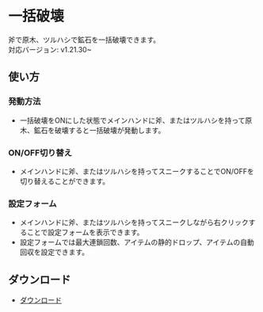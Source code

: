 # 一括破壊

斧で原木、ツルハシで鉱石を一括破壊できます。  
対応バージョン: v1.21.30~

## 使い方

### 発動方法
- 一括破壊をONにした状態でメインハンドに斧、またはツルハシを持って原木、鉱石を破壊すると一括破壊が発動します。　　

### ON/OFF切り替え
- メインハンドに斧、またはツルハシを持ってスニークすることでON/OFFを切り替えることができます。
　　
### 設定フォーム
- メインハンドに斧、またはツルハシを持ってスニークしながら右クリックすることで設定フォームを表示できます。
- 設定フォームでは最大連鎖回数、アイテムの静的ドロップ、アイテムの自動回収を設定できます。

## ダウンロード
- [ダウンロード](https://github.com/Raoootokun/IkkatuHakai/releases/tag/v1.0.0)
